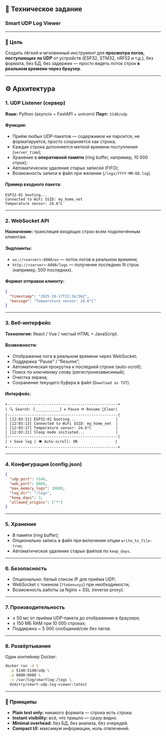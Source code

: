 ## 🧩 Техническое задание

### **Smart UDP Log Viewer**

---

### 🎯 Цель

Создать лёгкий и мгновенный инструмент для **просмотра логов, поступающих по UDP** от устройств (ESP32, STM32, nRF52 и т.д.),
без формата, без БД, без задержек — просто видеть поток строк **в реальном времени через браузер**.

---

## ⚙️ Архитектура

### 1. **UDP Listener (сервер)**

**Язык:** Python (asyncio + FastAPI + uvicorn)
**Порт:** `5140/udp`

#### Функции:

* Приём *любых* UDP-пакетов — содержимое не парсится, не форматируется, просто сохраняется как строка;
* Каждая строка дополняется меткой времени поступления (`server_time`);
* Хранение в **оперативной памяти** (ring buffer, например, 10 000 строк);
* Автоматическое удаление старых записей (FIFO);
* Возможность записи в файл при желании (`/logs/YYYY-MM-DD.log`).

#### Пример входного пакета:

```
ESP32-01 booting...
Connected to WiFi SSID: my_home_net
Temperature sensor: 24.6°C
```

---

### 2. **WebSocket API**

**Назначение:** трансляция входящих строк всем подключённым клиентам.

#### Эндпоинты:

* `ws://<server>:8080/ws` — поток логов в реальном времени;
* `http://<server>:8080/logs` — получение последних N строк (например, 500 последних).

#### Формат отправки клиенту:

```json
{
  "timestamp": "2025-10-17T12:34:56Z",
  "message": "Temperature sensor: 24.6°C"
}
```

---

### 3. **Веб-интерфейс**

**Технология:** React / Vue / чистый HTML + JavaScript.

#### Возможности:

* Отображение лога в реальном времени через WebSocket;
* Поддержка “Pause” / “Resume”;
* Автоматическая прокрутка к последней строке (auto-scroll);
* Поиск по ключевому слову (регистронезависимый);
* Очистка экрана;
* Сохранение текущего буфера в файл (`Download as TXT`).

#### Интерфейс:

```
+--------------------------------------------------+
| 🔍 Search: [___________] ⏸ Pause ⟳ Resume 🧹Clear|
|--------------------------------------------------|
| [12:03:11] ESP32-01 booting...                  |
| [12:03:13] Connected to WiFi SSID: my_home_net  |
| [12:03:17] Temperature sensor: 24.6°C           |
| [12:03:21] Sleep mode initiated...              |
|--------------------------------------------------|
| ⬇ Save log | 👁 Auto-scroll: ON                 |
+--------------------------------------------------+
```

---

### 4. **Конфигурация (config.json)**

```json
{
  "udp_port": 5140,
  "web_port": 8080,
  "max_memory_logs": 10000,
  "log_dir": "/logs",
  "keep_days": 3,
  "allowed_origins": ["*"]
}
```

---

### 5. **Хранение**

* В памяти (ring buffer);
* Опционально запись в файл при включении опции `write_to_file: true`;
* Автоматическое удаление старых файлов по `keep_days`.

---

### 6. **Безопасность**

* Опционально: белый список IP для приёма UDP;
* WebSocket с токеном (`?token=xyz`) при необходимости;
* Возможность работы за Nginx + SSL (reverse proxy).

---

### 7. **Производительность**

* ≤ 50 мс от приёма UDP-пакета до отображения в браузере;
* ≤ 150 МБ RAM при 10 000 строках;
* Поддержка ~ 5 000 сообщений/сек без лагов.

---

### 8. **Развёртывание**

Один контейнер Docker:

```bash
docker run -d \
  -p 5140:5140/udp \
  -p 8080:8080 \
  -v /var/log/smartlog:/logs \
  dzmitry/smart-udp-log-viewer:latest
```

---

### 🧠 Принципы

* **Plain text only:** никакого формата — строка есть строка.
* **Instant visibility:** всё, что пришло — сразу видно.
* **Minimal overhead:** без БД, без анализа, без очередей.
* **Compact UI:** максимум информации, ноль отвлечений.